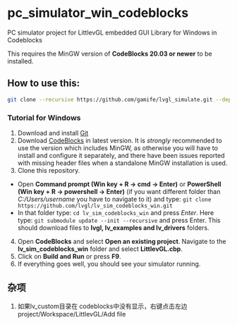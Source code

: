 # pc_simulator_win_codeblocks
PC simulator project for LittlevGL embedded GUI Library for Windows in Codeblocks

This requires the MinGW version of **CodeBlocks 20.03 or newer** to be installed.

## How to use this:
```bash
git clone --recursive https://github.com/gamife/lvgl_simulate.git --depth 1
```
###  Tutorial for Windows
1) Download and install [Git](https://git-scm.com/downloads) 
2) Download [CodeBlocks](https://www.codeblocks.org/downloads/) in latest version. It is *strongly* recommended to use the version which includes MinGW, as otherwise you will have to install and configure it separately, and there have been issues reported with missing header files when a standalone MinGW installation is used.
3) Clone this repository. 
- Open **Command prompt (Win key + R -> cmd -> Enter)** or **PowerShell (Win key + R -> powershell -> Enter)** (if you want different folder than _C:/Users/username_ you have to navigate to it) and type: `git clone https://github.com/lvgl/lv_sim_codeblocks_win.git`
- In that folder type: `cd lv_sim_codeblocks_win` and press _Enter_. Here type: `git submodule update --init --recursive` and press Enter. This should download files to **lvgl, lv_examples and lv_drivers** folders.   
4) Open **CodeBlocks** and select **Open an existing project**. Navigate to the **lv_sim_codeblocks_win** folder and select **LittlevGL.cbp**. 
5) Click on **Build and Run** or press **F9**. 
6) If everything goes well, you should see your simulator running.  


## 杂项
1) 如果lv_custom目录在 codeblocks中没有显示，右键点击左边project/Workspace/LittlevGL/Add file